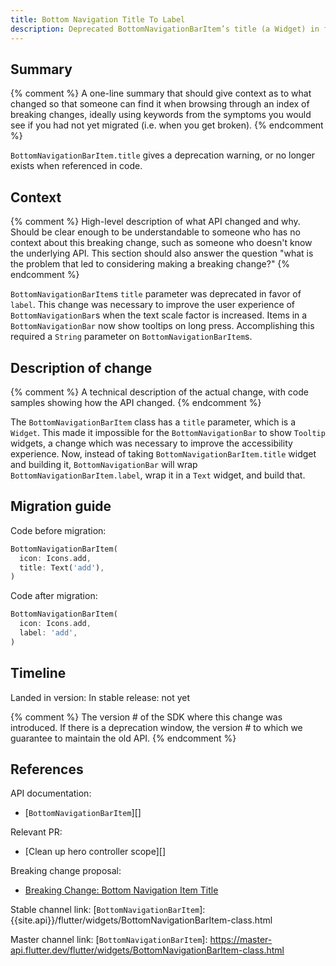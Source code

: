 ```yaml
---
title: Bottom Navigation Title To Label
description: Deprecated BottomNavigationBarItem’s title (a Widget) in favor of label (a String). 
---
```


## Summary

{% comment %}
A one-line summary that should give context as to what changed
so that someone can find it when browsing through an index of
breaking changes, ideally using keywords from the symptoms you
would see if you had not yet migrated (i.e. when you get broken).
{% endcomment %}

`BottomNavigationBarItem.title` gives a deprecation warning, or no longer exists when referenced in 
code.

## Context

{% comment %}
High-level description of what API changed and why.
Should be clear enough to be understandable to someone
who has no context about this breaking change,
such as someone who doesn't know the underlying API.
This section should also answer the question
"what is the problem that led to considering making
a breaking change?"
{% endcomment %}

`BottomNavigationBarItem`s `title` parameter was deprecated in favor of `label`. This change was 
necessary to improve the user experience of `BottomNavigationBar`s when the text scale factor is 
increased. Items in a `BottomNavigationBar` now show tooltips on long press. Accomplishing this 
required a `String` parameter on `BottomNavigationBarItem`s.


## Description of change

{% comment %}
A technical description of the actual change,
with code samples showing how the API changed.
{% endcomment %}

The `BottomNavigationBarItem` class has a `title` parameter, which is a `Widget`. This made it 
impossible for the `BottomNavigationBar` to show `Tooltip` widgets, a change which was necessary to 
improve the accessibility experience. Now, instead of taking `BottomNavigationBarItem.title` widget 
and building it, `BottomNavigationBar` will wrap `BottomNavigationBarItem.label`, wrap it in a 
`Text` widget, and build that.

## Migration guide

Code before migration:

<!-- skip -->
```dart
BottomNavigationBarItem(
  icon: Icons.add,
  title: Text('add'),
)
```

Code after migration:

<!-- skip -->
```dart
BottomNavigationBarItem(
  icon: Icons.add,
  label: 'add',
)
```

## Timeline

Landed in version: 
In stable release: not yet

{% comment %}
The version # of the SDK where this change was
introduced.  If there is a deprecation window,
the version # to which we guarantee to maintain the old API.
{% endcomment %}

## References

API documentation:
* [`BottomNavigationBarItem`][]

Relevant PR:
* [Clean up hero controller scope][]

Breaking change proposal:
* [Breaking Change: Bottom Navigation Item Title][]

[Update BottomNavigationBar to show tooltips on long press.]: {{site.github}}/flutter/flutter/pull/59127

Stable channel link:
[`BottomNavigationBarItem`]: {{site.api}}/flutter/widgets/BottomNavigationBarItem-class.html

Master channel link:
[`BottomNavigationBarItem`]: https://master-api.flutter.dev/flutter/widgets/BottomNavigationBarItem-class.html

[Breaking Change: Bottom Navigation Item Title]: https://flutter.dev/go/bottom-navigation-bar-title-deprecation
